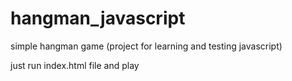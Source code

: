# hangman_javascript

simple hangman game
(project for learning and testing javascript)

just run index.html file and play
